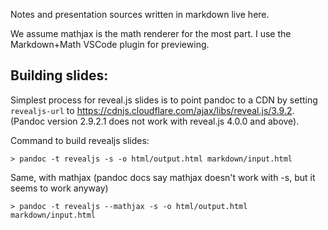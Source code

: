 Notes and presentation sources written in markdown live here.

We assume mathjax is the math renderer for the most part.
I use the Markdown+Math VSCode plugin for previewing.

## Building slides:

Simplest process for reveal.js slides is to point pandoc to a CDN by setting `revealjs-url` to https://cdnjs.cloudflare.com/ajax/libs/reveal.js/3.9.2.
(Pandoc version 2.9.2.1 does not work with reveal.js 4.0.0 and above).

Command to build revealjs slides:
```
> pandoc -t revealjs -s -o html/output.html markdown/input.html
```

Same, with mathjax (pandoc docs say mathjax doesn't work with -s, but it seems to work anyway)
```
> pandoc -t revealjs --mathjax -s -o html/output.html markdown/input.html
```